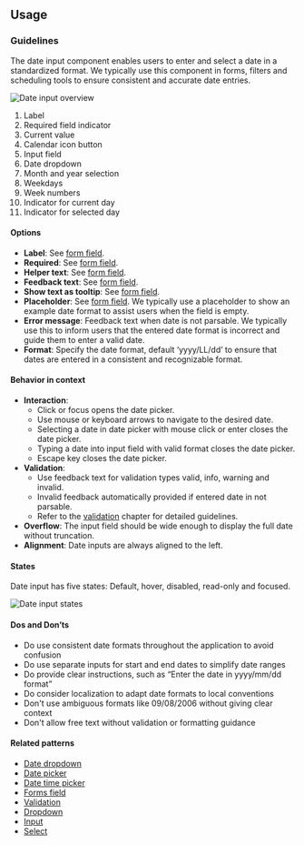## Usage
### Guidelines

The date input component enables users to enter and select a date in a standardized format. We typically use this component in forms, filters and scheduling tools to ensure consistent and accurate date entries.

![Date input overview](https://www.figma.com/design/wEptRgAezDU1z80Cn3eZ0o/iX-Pattern-Illustrations?node-id=3629-6200&t=ADQCetGKOEH1WG2r-4)

1. Label
2. Required field indicator
3. Current value
4. Calendar icon button
5. Input field
6. Date dropdown
7. Month and year selection
8. Weekdays
9. Week numbers
10. Indicator for current day
11. Indicator for selected day

#### Options

- **Label**: See [form field](./forms/forms-field.md).
- **Required**: See [form field](./forms/forms-field.md).
- **Helper text**: See [form field](./forms/forms-field.md).
- **Feedback text**: See [form field](./forms/forms-field.md).
- **Show text as tooltip**: See [form field](./forms/forms-field.md).
- **Placeholder**: See [form field](./forms/forms-field.md). We typically use a placeholder to show an example date format to assist users when the field is empty.
- **Error message**: Feedback text when date is not parsable. We typically use this to inform users that the entered date format is incorrect and guide them to enter a valid date.
- **Format**: Specify the date format, default ‘yyyy/LL/dd’ to ensure that dates are entered in a consistent and recognizable format.

#### Behavior in context

- **Interaction**:
  - Click or focus opens the date picker.
  - Use mouse or keyboard arrows to navigate to the desired date.
  - Selecting a date in date picker with mouse click or enter closes the date picker.
  - Typing a date into input field with valid format closes the date picker.
  - Escape key closes the date picker.
- **Validation**:
  - Use feedback text for validation types valid, info, warning and invalid.
  - Invalid feedback automatically provided if entered date in not parsable.
  - Refer to the [validation](./forms/forms-validation.mdx) chapter for detailed guidelines.
- **Overflow**: The input field should be wide enough to display the full date without truncation.
- **Alignment**: Date inputs are always aligned to the left.

#### States

Date input has five states: Default, hover, disabled, read-only and focused.

![Date input states](https://www.figma.com/design/wEptRgAezDU1z80Cn3eZ0o/iX-Pattern-Illustrations?node-id=3989-2545&t=ADQCetGKOEH1WG2r-4)

#### Dos and Don’ts

- Do use consistent date formats throughout the application to avoid confusion
- Do use separate inputs for start and end dates to simplify date ranges
- Do provide clear instructions, such as “Enter the date in yyyy/mm/dd format”
- Do consider localization to adapt date formats to local conventions
- Don't use ambiguous formats like 09/08/2006 without giving clear context
- Don't allow free text without validation or formatting guidance

#### Related patterns

- [Date dropdown](./date-dropdown.md)
- [Date picker](./date-picker.md)
- [Date time picker](./date-picker.md)
- [Forms field](./forms/forms-field.md)
- [Validation](./forms/forms-validation.mdx)
- [Dropdown](./dropdown.md)
- [Input](input.mdx)
- [Select](select.mdx)
